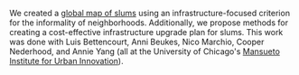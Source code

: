 We created a [global map of slums](https://www.millionneighborhoods.org) using an infrastructure-focused criterion for the informality of neighborhoods. Additionally, we propose methods for creating a cost-effective infrastructure upgrade plan for slums. This work was done with Luis Bettencourt, Anni Beukes, Nico Marchio, Cooper Nederhood, and Annie Yang (all at the University of Chicago's [Mansueto Institute for Urban Innovation](https://miurban.uchicago.edu/)).